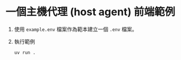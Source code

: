 # 一個主機代理 (host agent) 前端範例

1. 使用 `example.env` 檔案作為範本建立一個 `.env` 檔案。

2. 執行範例

   ```bash
   uv run .
   ```
